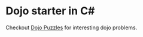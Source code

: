 # Dojo starter in C#

Checkout [Dojo Puzzles](https://dojopuzzles.com/) for interesting dojo problems. 